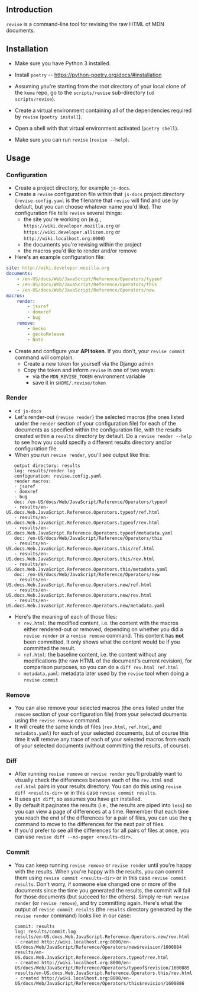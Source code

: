 ## Introduction

`revise` is a command-line tool for revising the raw HTML of MDN documents.

## Installation

- Make sure you have Python 3 installed.
- Install `poetry` -- https://python-poetry.org/docs/#installation

- Assuming you're starting from the root directory of your local clone of the `kuma` repo, go to the `scripts/revise` sub-directory (`cd scripts/revise`).
- Create a virtual environment containing all of the dependencies required by `revise` (`poetry install`).
- Open a shell with that virtual environment activated (`poetry shell`).
- Make sure you can run `revise` (`revise --help`).

## Usage

### Configuration
- Create a project directory, for example `js-docs`.
- Create a `revise` configuration file within that `js-docs` project directory (`revise.config.yaml` is the filename that `revise` will find and use by default, but you can choose whatever name you'd like). The configuration file tells `revise` several things:
   - the site you're working on (e.g., `https://wiki.developer.mozilla.org` or `https://wiki.developer.allizom.org` or `http://wiki.localhost.org:8000`)
   - the documents you're revising within the project
   - the macros you'd like to render and/or remove
- Here's an example configuration file:
```yaml
site: http://wiki.developer.mozilla.org
documents:
    - /en-US/docs/Web/JavaScript/Reference/Operators/typeof
    - /en-US/docs/Web/JavaScript/Reference/Operators/this
    - /en-US/docs/Web/JavaScript/Reference/Operators/new
macros:
    render:
        - jsxref
        - domxref
        - bug
    remove:
        - Gecko
        - geckoRelease
        - Note
```
- Create and configure your **API token**. If you don't, your `revise commit` command will complain.
    - Create a new token for yourself via the Django admin
    - Copy the token and inform `revise` in one of two ways:
        - via the `MDN_REVISE_TOKEN` environment variable
        - save it in `$HOME/.revise/token`

### Render
- `cd js-docs`
- Let's render-out (`revise render`) the selected macros (the ones listed under the `render` section of your configuration file) for each of the documents as specified within the configuration file, with the results created within a `results` directory by default. Do a `revise render --help` to see how you could specify a different results directory and/or configuration file.
- When you run `revise render`, you'll see output like this:
```
   output directory: results
   log: results/render.log
   configuration: revise.config.yaml
   render macros:
   - jsxref
   - domxref
   - bug
   doc: /en-US/docs/Web/JavaScript/Reference/Operators/typeof
   - results/en-US.docs.Web.JavaScript.Reference.Operators.typeof/ref.html
   - results/en-US.docs.Web.JavaScript.Reference.Operators.typeof/rev.html
   - results/en-US.docs.Web.JavaScript.Reference.Operators.typeof/metadata.yaml
   doc: /en-US/docs/Web/JavaScript/Reference/Operators/this
   - results/en-US.docs.Web.JavaScript.Reference.Operators.this/ref.html
   - results/en-US.docs.Web.JavaScript.Reference.Operators.this/rev.html
   - results/en-US.docs.Web.JavaScript.Reference.Operators.this/metadata.yaml
   doc: /en-US/docs/Web/JavaScript/Reference/Operators/new
   - results/en-US.docs.Web.JavaScript.Reference.Operators.new/ref.html
   - results/en-US.docs.Web.JavaScript.Reference.Operators.new/rev.html
   - results/en-US.docs.Web.JavaScript.Reference.Operators.new/metadata.yaml
   ```
- Here's the meaning of each of those files:
   - `rev.html`: the modified content, i.e. the content with the macros either rendered-out or removed, depending on whether you did a `revise render` or a `revise remove` command. This content has **not** been committed. It only shows what the content would be if you committed the result.
   - `ref.html`: the baseline content, i.e. the content without any modifications (the raw HTML of the document's current revision), for comparison purposes, so you can do a `diff rev.html ref.html`
   - `metadata.yaml`: metadata later used by the `revise` tool when doing a `revise commit`

### Remove

- You can also remove your selected macros (the ones listed under the `remove` section of your configuration file) from your selected douments using the `revise remove` command.
- It will create the same kinds of files (`rev.html`, `ref.html`, and `metadata.yaml`) for each of your selected documents, but of course this time it will remove any trace of each of your selected macros from each of your selected documents (without committing the results, of course).

### Diff

- After running `revise remove` or `revise render` you'll probably want to visually check the differences between each of the `rev.html` and `ref.html` pairs in your results directory. You can do this using `revise diff <results-dir>` or in this case `revise commit results`.
- It uses `git diff`, so assumes you have `git` installed.
- By default it paginates the results (i.e., the results are piped into `less`) so you can view a page of differences at a time. Remember that each time you reach the end of the differences for a pair of files, you can use the `q` command to move to the differences for the next pair of files.
- If you'd prefer to see all the differences for all pairs of files at once, you can use `revise diff --no-pager <results-dir>`.

### Commit

- You can keep running `revise remove` or `revise render` until you're happy with the results. When you're happy with the results, you can commit them using `revise commit <results-dir>` or in this case `revise commit results`. Don't worry, if someone else changed one or more of the documents since the time you generated the results, the commit will fail for those documents (but succeed for the others). Simply re-run `revise render` (or `revise remove`), and try committing again. Here's what the output of `revise commit results` (the `results` directory generated by the `revise render` command) looks like in our case:
   ```
   commit: results
   log: results/commit.log
   results/en-US.docs.Web.JavaScript.Reference.Operators.new/rev.html
   - created http://wiki.localhost.org:8000/en-US/docs/Web/JavaScript/Reference/Operators/new$revision/1600884
   results/en-US.docs.Web.JavaScript.Reference.Operators.typeof/rev.html
   - created http://wiki.localhost.org:8000/en-US/docs/Web/JavaScript/Reference/Operators/typeof$revision/1600885
   results/en-US.docs.Web.JavaScript.Reference.Operators.this/rev.html
   - created http://wiki.localhost.org:8000/en-US/docs/Web/JavaScript/Reference/Operators/this$revision/1600886
   ```

